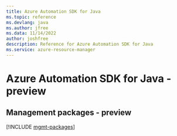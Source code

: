```yaml
---
title: Azure Automation SDK for Java
ms.topic: reference
ms.devlang: java
ms.author: jfree
ms.data: 11/14/2022
author: joshfree
description: Reference for Azure Automation SDK for Java
ms.service: azure-resource-manager
---
```

# Azure Automation SDK for Java - preview

## Management packages - preview
[!INCLUDE [mgmt-packages](automation-mgmt-index.md)]